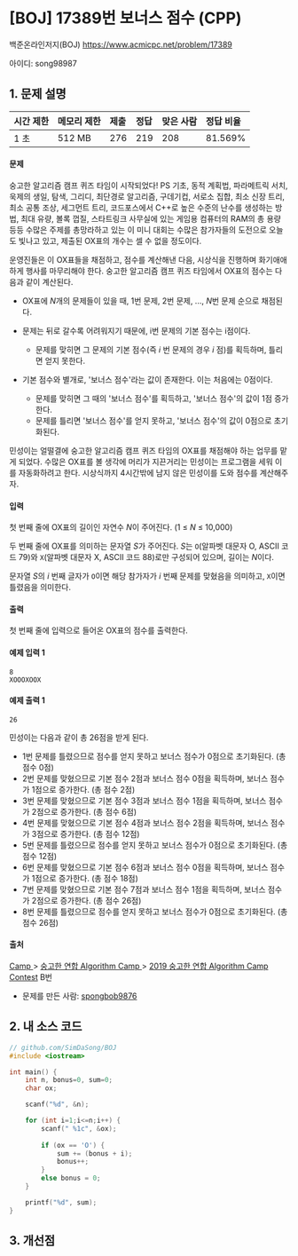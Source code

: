 # [BOJ] 17389번 보너스 점수 (CPP)

백준온라인저지(BOJ) https://www.acmicpc.net/problem/17389

아이디: song98987



## 1. 문제 설명

| 시간 제한 | 메모리 제한 | 제출 | 정답 | 맞은 사람 | 정답 비율 |
| :-------- | :---------- | :--- | :--- | :-------- | :-------- |
| 1 초      | 512 MB      | 276  | 219  | 208       | 81.569%   |

#### 문제

숭고한 알고리즘 캠프 퀴즈 타임이 시작되었다! PS 기초, 동적 계획법, 파라메트릭 서치, 욱제의 생일, 탐색, 그리디, 최단경로 알고리즘, 구데기컵, 서로소 집합, 최소 신장 트리, 최소 공통 조상, 세그먼트 트리, 코드포스에서 C++로 높은 수준의 난수를 생성하는 방법, 최대 유량, 볼록 껍질, 스타트링크 사무실에 있는 게임용 컴퓨터의 RAM의 총 용량 등등 수많은 주제를 총망라하고 있는 이 미니 대회는 수많은 참가자들의 도전으로 오늘도 빛나고 있고, 제출된 OX표의 개수는 셀 수 없을 정도이다.

운영진들은 이 OX표들을 채점하고, 점수를 계산해낸 다음, 시상식을 진행하며 화기애애하게 행사를 마무리해야 한다. 숭고한 알고리즘 캠프 퀴즈 타임에서 OX표의 점수는 다음과 같이 계산된다.

- OX표에 *N*개의 문제들이 있을 때, 1번 문제, 2번 문제, ..., *N*번 문제 순으로 채점된다.

- 문제는 뒤로 갈수록 어려워지기 때문에, i번 문제의 기본 점수는 i점이다.

  - 문제를 맞히면 그 문제의 기본 점수(즉 *i* 번 문제의 경우 *i* 점)를 획득하며, 틀리면 얻지 못한다.

- 기본 점수와 별개로, '보너스 점수'라는 값이 존재한다. 이는 처음에는 0점이다.

  - 문제를 맞히면 그 때의 '보너스 점수'를 획득하고, '보너스 점수'의 값이 1점 증가한다.
  - 문제를 틀리면 '보너스 점수'를 얻지 못하고, '보너스 점수'의 값이 0점으로 초기화된다.

민성이는 얼떨결에 숭고한 알고리즘 캠프 퀴즈 타임의 OX표를 채점해야 하는 업무를 맡게 되었다. 수많은 OX표를 볼 생각에 머리가 지끈거리는 민성이는 프로그램을 세워 이를 자동화하려고 한다. 시상식까지 4시간밖에 남지 않은 민성이를 도와 점수를 계산해주자.

#### 입력

첫 번째 줄에 OX표의 길이인 자연수 *N*이 주어진다. (1 ≤ *N* ≤ 10,000)

두 번째 줄에 OX표를 의미하는 문자열 *S*가 주어진다. *S*는 `O`(알파벳 대문자 O, ASCII 코드 79)와 `X`(알파벳 대문자 X, ASCII 코드 88)로만 구성되어 있으며, 길이는 *N*이다.

문자열 *S*의 *i* 번째 글자가 `O`이면 해당 참가자가 *i* 번째 문제를 맞혔음을 의미하고, `X`이면 틀렸음을 의미한다.

#### 출력

첫 번째 줄에 입력으로 들어온 OX표의 점수를 출력한다.



#### 예제 입력 1 

```
8
XOOOXOOX
```

#### 예제 출력 1 

```
26
```

민성이는 다음과 같이 총 26점을 받게 된다.

- 1번 문제를 틀렸으므로 점수를 얻지 못하고 보너스 점수가 0점으로 초기화된다. (총 점수 0점)
- 2번 문제를 맞혔으므로 기본 점수 2점과 보너스 점수 0점을 획득하며, 보너스 점수가 1점으로 증가한다. (총 점수 2점)
- 3번 문제를 맞혔으므로 기본 점수 3점과 보너스 점수 1점을 획득하며, 보너스 점수가 2점으로 증가한다. (총 점수 6점)
- 4번 문제를 맞혔으므로 기본 점수 4점과 보너스 점수 2점을 획득하며, 보너스 점수가 3점으로 증가한다. (총 점수 12점)
- 5번 문제를 틀렸으므로 점수를 얻지 못하고 보너스 점수가 0점으로 초기화된다. (총 점수 12점)
- 6번 문제를 맞혔으므로 기본 점수 6점과 보너스 점수 0점을 획득하며, 보너스 점수가 1점으로 증가한다. (총 점수 18점)
- 7번 문제를 맞혔으므로 기본 점수 7점과 보너스 점수 1점을 획득하며, 보너스 점수가 2점으로 증가한다. (총 점수 26점)
- 8번 문제를 틀렸으므로 점수를 얻지 못하고 보너스 점수가 0점으로 초기화된다. (총 점수 26점)

 

#### 출처

[Camp ](https://www.acmicpc.net/category/220)> [숭고한 연합 Algorithm Camp ](https://www.acmicpc.net/category/453)> [2019 숭고한 연합 Algorithm Camp Contest](https://www.acmicpc.net/category/detail/2055) B번

- 문제를 만든 사람: [spongbob9876](https://www.acmicpc.net/user/spongbob9876)



## 2. 내 소스 코드

```c++
// github.com/SimDaSong/BOJ
#include <iostream>

int main() {
	int n, bonus=0, sum=0;
	char ox;

	scanf("%d", &n);

	for (int i=1;i<=n;i++) {
		scanf(" %1c", &ox);
		
		if (ox == 'O') {
			sum += (bonus + i);
			bonus++;
		}
		else bonus = 0;
	}

	printf("%d", sum);
}
```



## 3. 개선점

